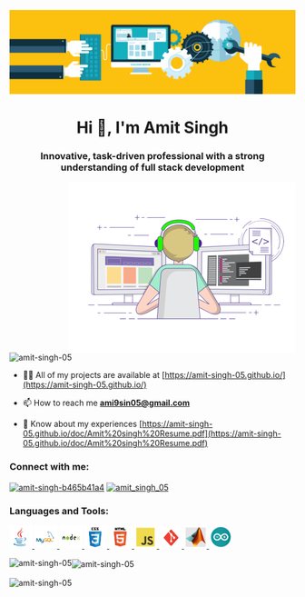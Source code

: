 ![MasterHead](./Images/company.gif)
<h1 align="center">Hi 👋, I'm Amit Singh</h1>
<h3 align="center">Innovative, task-driven professional with a strong understanding of full stack development</h3>
<img align="right" alt="Coding" width="400" src="./Images/amc.gif">
<p align="left"> <img src="https://komarev.com/ghpvc/?username=amit-singh-05&label=Profile%20views&color=0e75b6&style=flat" alt="amit-singh-05" /> </p>


- 👨‍💻 All of my projects are available at [https://amit-singh-05.github.io/](https://amit-singh-05.github.io/)

- 📫 How to reach me **ami9sin05@gmail.com**

- 📄 Know about my experiences [https://amit-singh-05.github.io/doc/Amit%20singh%20Resume.pdf](https://amit-singh-05.github.io/doc/Amit%20singh%20Resume.pdf)

<h3 align="left">Connect with me:</h3>
<p align="left">
<a href="https://linkedin.com/in/amit-singh-b465b41a4" target="blank"><img align="center" src="https://raw.githubusercontent.com/rahuldkjain/github-profile-readme-generator/master/src/images/icons/Social/linked-in-alt.svg" alt="amit-singh-b465b41a4" height="30" width="40" /></a>
<a href="https://instagram.com/amit_singh_05" target="blank"><img align="center" src="https://raw.githubusercontent.com/rahuldkjain/github-profile-readme-generator/master/src/images/icons/Social/instagram.svg" alt="amit_singh_05" height="30" width="40" /></a>
</p>

<h3 align="left">Languages and Tools:</h3>
<p align="left"> 
    <a href="https://www.java.com" target="_blank" rel="noreferrer"> <img src="./Images/java.jpg" alt="java" width="40" height="40"/> </a> 
    <a href="https://www.mysql.com/" target="_blank" rel="noreferrer"> <img src="./Images/SQL.jpg" alt="mysql" width="40" height="40"/> </a>
    <a href="https://nodejs.org" target="_blank" rel="noreferrer"> <img src="./Images/NODE.jpg" alt="nodejs" width="40" height="40"/> </a> 
    <a href="https://www.w3schools.com/css/" target="_blank" rel="noreferrer"> <img src="./Images/CSS.jpg" alt="css3" width="40" height="40"/> </a> 
    <a href="https://www.w3.org/html/" target="_blank" rel="noreferrer"> <img src="./Images/HTML.jpg" alt="html5" width="40" height="40"/> </a> 
    <a href="https://developer.mozilla.org/en-US/docs/Web/JavaScript" target="_blank" rel="noreferrer"> <img src="./Images/JS.jpg" alt="javascript" width="40" height="40"/> </a> 
    <a href="https://git-scm.com/" target="_blank" rel="noreferrer"> <img src="./Images/GITBAS.jpg" alt="git" width="40" height="40"/> </a>
    <a href="https://www.mathworks.com/" target="_blank" rel="noreferrer"> <img src="./Images/MATLAB.jpg" alt="matlab" width="40" height="40"/> </a>
    <a href="https://www.arduino.cc/" target="_blank" rel="noreferrer"> <img src="./Images/ARDINO.jpg" alt="arduino" width="40" height="40"/> </a> 
</p>

<p>
    <img align="left" src="https://github-readme-stats.vercel.app/api/top-langs?username=amit-singh-05&show_icons=true&locale=en&layout=compact" alt="amit-singh-05" /></p>

<p>
    <img align="center" src="https://github-readme-stats.vercel.app/api?username=amit-singh-05&show_icons=true&locale=en" alt="amit-singh-05" />
</p>

<p>
    <img align="center" src="https://github-readme-streak-stats.herokuapp.com/?user=amit-singh-05&" alt="amit-singh-05" />
</p>
